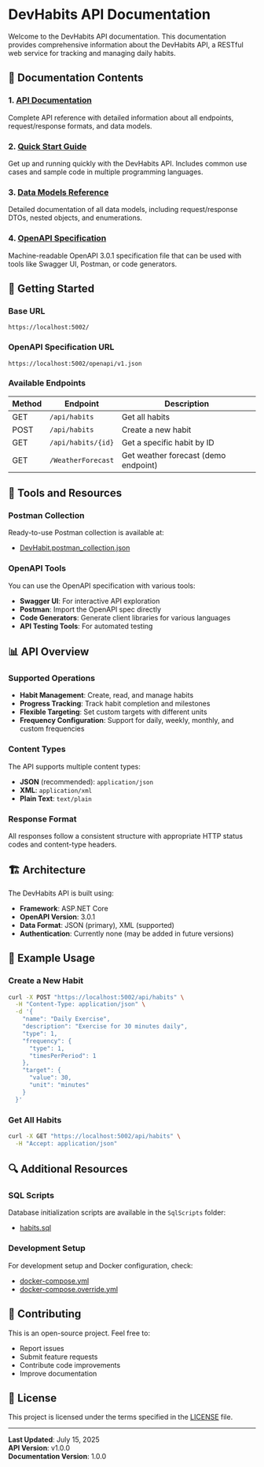 # DevHabits API Documentation

Welcome to the DevHabits API documentation. This documentation provides comprehensive information about the DevHabits API, a RESTful web service for tracking and managing daily habits.

## 📖 Documentation Contents

### 1. [API Documentation](./api-documentation.md)
Complete API reference with detailed information about all endpoints, request/response formats, and data models.

### 2. [Quick Start Guide](./quick-start-guide.md)
Get up and running quickly with the DevHabits API. Includes common use cases and sample code in multiple programming languages.

### 3. [Data Models Reference](./data-models.md)
Detailed documentation of all data models, including request/response DTOs, nested objects, and enumerations.

### 4. [OpenAPI Specification](./openapi-spec.json)
Machine-readable OpenAPI 3.0.1 specification file that can be used with tools like Swagger UI, Postman, or code generators.

## 🚀 Getting Started

### Base URL
```
https://localhost:5002/
```

### OpenAPI Specification URL
```
https://localhost:5002/openapi/v1.json
```

### Available Endpoints

| Method | Endpoint | Description |
|--------|----------|-------------|
| GET | `/api/habits` | Get all habits |
| POST | `/api/habits` | Create a new habit |
| GET | `/api/habits/{id}` | Get a specific habit by ID |
| GET | `/WeatherForecast` | Get weather forecast (demo endpoint) |

## 🔧 Tools and Resources

### Postman Collection
Ready-to-use Postman collection is available at:
- [DevHabit.postman_collection.json](../PostmanCollections/DevHabit.postman_collection.json)

### OpenAPI Tools
You can use the OpenAPI specification with various tools:
- **Swagger UI**: For interactive API exploration
- **Postman**: Import the OpenAPI spec directly
- **Code Generators**: Generate client libraries for various languages
- **API Testing Tools**: For automated testing

## 📊 API Overview

### Supported Operations
- **Habit Management**: Create, read, and manage habits
- **Progress Tracking**: Track habit completion and milestones
- **Flexible Targeting**: Set custom targets with different units
- **Frequency Configuration**: Support for daily, weekly, monthly, and custom frequencies

### Content Types
The API supports multiple content types:
- **JSON** (recommended): `application/json`
- **XML**: `application/xml`
- **Plain Text**: `text/plain`

### Response Format
All responses follow a consistent structure with appropriate HTTP status codes and content-type headers.

## 🏗️ Architecture

The DevHabits API is built using:
- **Framework**: ASP.NET Core
- **OpenAPI Version**: 3.0.1
- **Data Format**: JSON (primary), XML (supported)
- **Authentication**: Currently none (may be added in future versions)

## 📝 Example Usage

### Create a New Habit
```bash
curl -X POST "https://localhost:5002/api/habits" \
  -H "Content-Type: application/json" \
  -d '{
    "name": "Daily Exercise",
    "description": "Exercise for 30 minutes daily",
    "type": 1,
    "frequency": {
      "type": 1,
      "timesPerPeriod": 1
    },
    "target": {
      "value": 30,
      "unit": "minutes"
    }
  }'
```

### Get All Habits
```bash
curl -X GET "https://localhost:5002/api/habits" \
  -H "Accept: application/json"
```

## 🔍 Additional Resources

### SQL Scripts
Database initialization scripts are available in the `SqlScripts` folder:
- [habits.sql](../SqlScripts/habits.sql)

### Development Setup
For development setup and Docker configuration, check:
- [docker-compose.yml](../docker-compose.yml)
- [docker-compose.override.yml](../docker-compose.override.yml)

## 🤝 Contributing

This is an open-source project. Feel free to:
- Report issues
- Submit feature requests
- Contribute code improvements
- Improve documentation

## 📄 License

This project is licensed under the terms specified in the [LICENSE](../LICENSE) file.

---

**Last Updated**: July 15, 2025  
**API Version**: v1.0.0  
**Documentation Version**: 1.0.0
